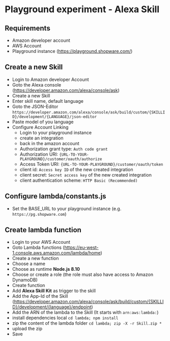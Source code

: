 # Playground experiment - Alexa Skill
## Requirements 
- Amazon developer account
- AWS Account
- Playground instance (https://playground.shopware.com/)

## Create a new Skill
- Login to Amazon developer Account
- Goto the Alexa console (https://developer.amazon.com/alexa/console/ask)
- Create a new Skill 
- Enter skill name, default language
- Goto the JSON-Editor `https://developer.amazon.com/alexa/console/ask/build/custom/{SKILLID}/development/{LANGUAGE}/json-editor`
- Paste model of you language 
- Configure Account Linking
  - Login to your playground instance
  - create an integration
  - back in the amazon account
  - Authorization grant type: `Auth code grant`
  - Authorization URI: `{URL-TO-YOUR-PLAYGROUND}/customer/oauth/authorize`
  - Access Token URI: `{URL-TO-YOUR-PLAYGROUND}/customer/oauth/token`
  - client id: `Access key ID` of the new created integration
  - client secret: `Secret access key` of the new created integration
  - client authentication scheme: `HTTP Basic (Recommended)`

## Configure lambda/constants.js
- Set the BASE_URL to your playground instance (e.g. `https://pg.shopware.com`)

## Create lambda function
- Login to your AWS Account
- Goto Lambda functions (https://eu-west-1.console.aws.amazon.com/lambda/home)
- Create a new function
- Choose a name
- Choose as runtime **Node.js 8.10**
- Choose or create a role (the role must also have access to Amazon DynamoDB)
- Create function
- Add **Alexa Skill Kit** as trigger to the skill
- Add the App-Id of the Skill (https://developer.amazon.com/alexa/console/ask/build/custom/{SKILLID}/development/{language}/endpoint)
- Add the ARN of the lambda to the Skill (It starts with `arn:aws:lambda:`)
- install dependencies local `cd lambda; npm install`
- zip the content of the lambda folder `cd lambda; zip -X -r Skill.zip *`
- upload the zip 
- Save
